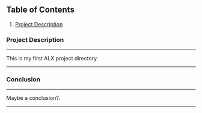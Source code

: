 ## Table of Contents
1. [Project Description](#project-description)

### Project Description
***
This is my first ALX project directory.
***

### Conclusion
***
Maybe a conclusion?.
***
